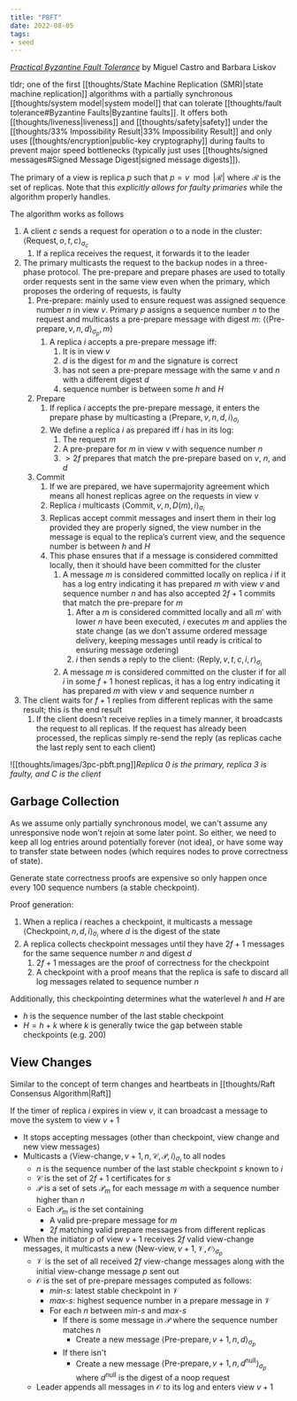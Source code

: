 ```yaml
---
title: "PBFT"
date: 2022-08-05
tags:
- seed
---
```


*[Practical Byzantine Fault Tolerance](http://css.csail.mit.edu/6.824/2014/papers/castro-practicalbft.pdf)* by Miguel Castro and Barbara Liskov

tldr; one of the first [[thoughts/State Machine Replication (SMR)|state machine replication]] algorithms with a partially synchronous [[thoughts/system model|system model]] that can tolerate [[thoughts/fault tolerance#Byzantine Faults|Byzantine faults]]. It offers both [[thoughts/liveness|liveness]] and [[thoughts/safety|safety]] under the [[thoughts/33% Impossibility Result|33% Impossibility Result]] and only uses [[thoughts/encryption|public-key cryptography]] during faults to prevent major speed bottlenecks (typically just uses [[thoughts/signed messages#Signed Message Digest|signed message digests]]).

The primary of a view is replica $p$ such that $p = v \mod |\mathcal{R}|$ where $\mathcal{R}$ is the set of replicas. Note that this *explicitly allows for faulty primaries* while the algorithm properly handles.

The algorithm works as follows
1. A client $c$ sends a request for operation $o$ to a node in the cluster: $\langle \textrm{Request}, o, t, c \rangle_{\sigma_c}$
	1. If a replica receives the request, it forwards it to the leader
2. The primary multicasts the request to the backup nodes in a three-phase protocol. The pre-prepare and prepare phases are used to totally order requests sent in the same view even when the primary, which proposes the ordering of requests, is faulty
	1. Pre-prepare: mainly used to ensure request was assigned sequence number $n$ in view $v$. Primary $p$ assigns a sequence number $n$ to the request and multicasts a pre-prepare message with digest $m$: $\langle \langle \textrm{Pre-prepare}, v, n, d \rangle_{\sigma_p}, m \rangle$
		1. A replica $i$ accepts a pre-prepare message iff:
			1. It is in view $v$
			2. $d$ is the digest for $m$ and the signature is correct
			3. has not seen a pre-prepare message with the same $v$ and $n$ with a different digest $d$
			4. sequence number is between some $h$ and $H$
	2. Prepare
		1. If replica $i$ accepts the pre-prepare message, it enters the prepare phase by multicasting a $\langle \textrm{Prepare}, v, n, d, i \rangle_{\sigma_i}$
		2. We define a replica $i$ as prepared iff $i$ has in its log:
			1. The request $m$
			2. A pre-prepare for $m$ in view $v$ with sequence number $n$
			3. $>2f$ prepares that match the pre-prepare based on $v$, $n$, and $d$
	3. Commit
		1. If we are prepared, we have supermajority agreement which means all honest replicas agree on the requests in view $v$
		2. Replica $i$ multicasts $\langle \textrm{Commit}, v, n, D(m), i \rangle_{\sigma_i}$
		3. Replicas accept commit messages and insert them in their log provided they are properly signed, the view number in the message is equal to the replica’s current view, and the sequence number is between $h$ and $H$
		4. This phase ensures that if a message is considered committed locally, then it should have been committed for the cluster
			1. A message $m$ is considered committed locally on replica $i$ if it has a log entry indicating it has prepared $m$ with view $v$ and sequence number $n$ and has also accepted $2f+1$ commits that match the pre-prepare for $m$
				1. After a $m$ is considered committed locally and all $m'$ with lower $n$ have been executed, $i$ executes $m$ and applies the state change (as we don't assume ordered message delivery, keeping messages until ready is critical to ensuring message ordering)
				2. $i$ then sends a reply to the client: $\langle \textrm{Reply}, v, t, c, i, r \rangle_{\sigma_i}$
			2. A message $m$ is considered committed on the cluster if for all $i$ in some $f+1$ honest replicas, it has a log entry indicating it has prepared $m$ with view $v$ and sequence number $n$
4. The client waits for $f + 1$ replies from different replicas with the same result; this is the end result
	1. If the client doesn't receive replies in a timely manner, it broadcasts the request to all replicas. If the request has already been processed, the replicas simply re-send the reply (as replicas cache the last reply sent to each client)

![[thoughts/images/3pc-pbft.png]]*Replica 0 is the primary, replica 3 is faulty, and C is the client*

## Garbage Collection

As we assume only partially synchronous model, we can't assume any unresponsive node won't rejoin at some later point. So either, we need to keep all log entries around potentially forever (not idea), or have some way to transfer state between nodes (which requires nodes to prove correctness of state).

Generate state correctness proofs are expensive so only happen once every 100 sequence numbers (a stable checkpoint).

Proof generation:
1. When a replica $i$ reaches a checkpoint, it multicasts a message $\langle \textrm{Checkpoint}, n, d, i \rangle_{\sigma_i}$ where $d$ is the digest of the state
2. A replica collects checkpoint messages until they have $2f+1$ messages for the same sequence number $n$ and digest $d$
	1. $2f+1$ messages are the proof of correctness for the checkpoint
	2. A checkpoint with a proof means that the replica is safe to discard all log messages related to sequence number $n$

Additionally, this checkpointing determines what the waterlevel $h$ and $H$ are
- $h$ is the sequence number of the last stable checkpoint
- $H = h + k$ where $k$ is generally twice the gap between stable checkpoints (e.g. 200)

## View Changes
Similar to the concept of term changes and heartbeats in [[thoughts/Raft Consensus Algorithm|Raft]]

If the timer of replica $i$ expires in view $v$, it can broadcast a message to move the system to view $v + 1$
- It stops accepting messages (other than checkpoint, view change and new view messages)
- Multicasts a $\langle \textrm{View-change}, v + 1, n , \mathcal C, \mathcal P, i \rangle_{\sigma_i}$ to all nodes
	- $n$ is the sequence number of the last stable checkpoint $s$ known to $i$
	- $\mathcal C$ is the set of $2f+1$ certificates for $s$
	- $\mathcal P$ is a set of sets $\mathcal{P}_m$ for each message $m$ with a sequence number higher than $n$
	- Each $\mathcal{P}_m$ is the set containing
		- A valid pre-prepare message for $m$
		- $2f$ matching valid prepare messages from different replicas
- When the initiator $p$ of view $v + 1$ receives $2f$ valid view-change messages, it multicasts a new $\langle \textrm{New-view}, v + 1, \mathcal V, \mathcal O \rangle_{\sigma_p}$ 
	- $\mathcal V$ is the set of all received $2f$ view-change messages along with the initial view-change message $p$ sent out
	- $\mathcal O$ is the set of pre-prepare messages computed as follows:
		- *min-s*: latest stable checkpoint in $\mathcal V$
		- *max-s*: highest sequence number in a prepare message in $\mathcal V$
		- For each $n$ between *min-s* and *max-s*
			- If there is some message in $\mathcal P$ where the sequence number matches $n$
				- Create a new message $\langle \textrm{Pre-prepare}, v+1, n,d \rangle_{\sigma_p}$
			- If there isn't
				- Create a new message $\langle \textrm{Pre-prepare}, v+1, n,d^{\textrm{null}} \rangle_{\sigma_p}$ where $d^{\textrm{null}}$ is the digest of a noop request
	- Leader appends all messages in $\mathcal O$ to its log and enters view $v + 1$
